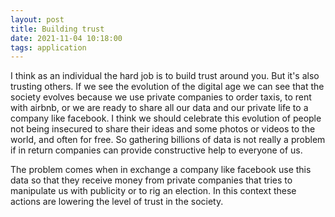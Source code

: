 ```yaml
---
layout: post
title: Building trust
date: 2021-11-04 10:18:00
tags: application
---
```


I think as an individual the hard job is to build trust around you. But it's also trusting others. If we see the evolution of the digital age we can see that the society evolves because we use private companies to order taxis, to rent with airbnb, or we are ready to share all our data and our private life to a company like facebook. I think we should celebrate this evolution of people not being insecured to share their ideas and some photos or videos to the world, and often for free. So gathering billions of data is not really a problem if in return companies can provide constructive help to everyone of us. 

The problem comes when in exchange a company like facebook use this data so that they receive money from private companies that tries to manipulate us with publicity or to rig an election. In this context these actions are lowering the level of trust in the society.

